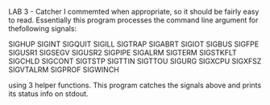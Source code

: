 LAB 3 - Catcher 
I commemted when appropriate, so it should be fairly easy to read. 
Essentially this program processes the command line argument for thefollowing signals: 

SIGHUP SIGINT SIGQUIT SIGILL SIGTRAP SIGABRT SIGIOT SIGBUS
SIGFPE SIGUSR1 SIGSEGV SIGUSR2 SIGPIPE SIGALRM SIGTERM SIGSTKFLT SIGCHLD SIGCONT
SIGTSTP SIGTTIN SIGTTOU SIGURG SIGXCPU SIGXFSZ SIGVTALRM SIGPROF SIGWINCH

using 3 helper functions. This program catches the signals above and prints its status info on stdout.